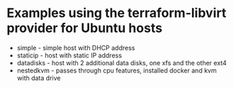# Examples using the terraform-libvirt provider for Ubuntu hosts

* simple - simple host with DHCP address
* staticip - host with static IP address
* datadisks - host with 2 additional data disks, one xfs and the other ext4 
* nestedkvm - passes through cpu features, installed docker and kvm with data drive
